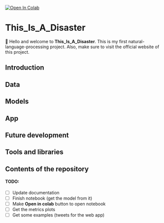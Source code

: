 [![Open In Colab](https://colab.research.google.com/assets/colab-badge.svg)](https://colab.research.google.com/github/ishandandekar/This_Is_A_Disaster/blob/main/This_Is_A_Disaster_nbk.ipynb)

# This_Is_A_Disaster

:wave: Hello and welcome to **This_Is_A_Disaster**. This is my first natural-language-processing project. Also, make sure to visit the official website of this project.

## Introduction

## Data

## Models

## App

## Future development

## Tools and libraries

## Contents of the repository

#### TODO:

- [ ] Update documentation
- [ ] Finish notebook (get the model from it)
- [ ] Make **Open in colab** button to open notebook
- [ ] Get the metrics plots
- [ ] Get some examples (tweets for the web app)
